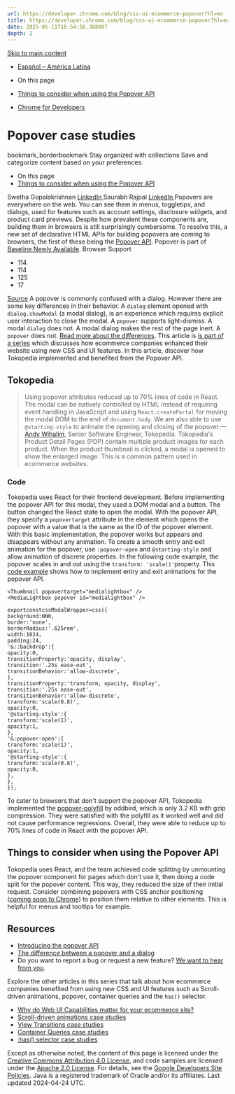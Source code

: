 ```yaml
---
url: https://developer.chrome.com/blog/css-ui-ecommerce-popover?hl=en
title: https://developer.chrome.com/blog/css-ui-ecommerce-popover?hl=en
date: 2025-05-11T16:54:58.388907
depth: 2
---
```


[ Skip to main content ](https://developer.chrome.com/blog/css-ui-ecommerce-popover?hl=en#main-content)
  * [Español – América Latina](https://developer.chrome.com/blog/css-ui-ecommerce-popover?hl=es-419)




  * On this page
  * [Things to consider when using the Popover API](https://developer.chrome.com/blog/css-ui-ecommerce-popover?hl=en#things_to_consider_when_using_the_popover_api)


  * [ Chrome for Developers ](https://developer.chrome.com/)


#  Popover case studies 
bookmark_borderbookmark Stay organized with collections  Save and categorize content based on your preferences.
  * On this page
  * [Things to consider when using the Popover API](https://developer.chrome.com/blog/css-ui-ecommerce-popover?hl=en#things_to_consider_when_using_the_popover_api)


Swetha Gopalakrishnan 
[ LinkedIn ](https://www.linkedin.com/in/swetha-gopalakrishnan-5ba92936)
Saurabh Rajpal 
[ LinkedIn ](https://www.linkedin.com/in/imsaurabhrajpal)
Popovers are everywhere on the web. You can see them in menus, toggletips, and dialogs, used for features such as account settings, disclosure widgets, and product card previews. Despite how prevalent these components are, building them in browsers is still surprisingly cumbersome. To resolve this, a new set of declarative HTML APIs for building popovers are coming to browsers, the first of these being the [Popover API](https://developer.mozilla.org/docs/Web/API/Popover_API).
Popover is part of [Baseline Newly Available](https://web.dev/baseline).
Browser Support
  * 114 
  * 114 
  * 125 
  * 17 


[Source](https://developer.mozilla.org/docs/Web/API/HTMLButtonElement/popoverTargetAction)
A popover is commonly confused with a dialog. However there are some key differences in their behavior. A `dialog` element opened with `dialog.showModal` (a modal dialog), is an experience which requires explicit user interaction to close the modal. A `popover` supports light-dismiss. A modal `dialog` does not. A modal dialog makes the rest of the page inert. A `popover` does not. [Read more about the differences](https://hidde.blog/dialog-modal-popover-differences/).
This article is [is part of a series](https://developer.chrome.com/blog/css-ui-ecommerce) which discusses how ecommerce companies enhanced their website using new CSS and UI features. In this article, discover how Tokopedia implemented and benefited from the Popover API.
## Tokopedia
> Using popover attributes reduced up to 70% lines of code in React. The modal can be natively controlled by HTML instead of requiring event handling in JavaScript and using `React.createPortal` for moving the modal DOM to the end of `document.body`. We are also able to use `@starting-style` to animate the opening and closing of the popover.—[Andy Wihalim](https://www.linkedin.com/in/andy-wihalim-a4872512b), Senior Software Engineer, Tokopedia.
Tokopedia's Product Detail Pages (PDP) contain multiple product images for each product. When the product thumbnail is clicked, a modal is opened to show the enlarged image. This is a common pattern used in ecommerce websites.
### Code
Tokopedia uses React for their frontend development. Before implementing the popover API for this modal, they used a DOM modal and a button. The button changed the React state to open the modal. With the popover API, they specify a `popovertarget` attribute in the element which opens the popover with a value that is the same as the ID of the popover element.
With this basic implementation, the popover works but appears and disappears without any animation. To create a smooth entry and exit animation for the popover, use `:popover-open` and `@starting-style` and allow animation of discrete properties. In the following code example, the popover scales in and out using the `transform: 'scale()'`property.
This [code example](https://codepen.io/web-dot-dev/pen/OJBoLNb) shows how to implement entry and exit animations for the popover API.
```
<Thumbnail popovertarget="medialightbox" />
<MediaLightbox popover id="medialightbox" />

```
```
exportconstcssModalWrapper=css({
background:NN0,
border:'none',
borderRadius:'.625rem',
width:1024,
padding:24,
'&::backdrop':{
opacity:0,
transitionProperty:'opacity, display',
transition:'.25s ease-out',
transitionBehavior:'allow-discrete',
},
transitionProperty:'transform, opacity, display',
transition:'.25s ease-out',
transitionBehavior:'allow-discrete',
transform:'scale(0.8)',
opacity:0,
'@starting-style':{
transform:'scale(1)',
opacity:1,
},
'&:popover-open':{
transform:'scale(1)',
opacity:1,
'@starting-style':{
transform:'scale(0.8)',
opacity:0,
},
},
});

```

To cater to browsers that don't support the popover API, Tokopedia implemented the [popover-polyfill](https://github.com/oddbird/popover-polyfill) by oddbird, which is only 3.2 KB with gzip compression. They were satisfied with the polyfill as it worked well and did not cause performance regressions. Overall, they were able to reduce up to 70% lines of code in React with the popover API.
## Things to consider when using the Popover API
Tokopedia uses React, and the team achieved code splitting by unmounting the popover component for pages which don't use it, then doing a code split for the popover content. This way, they reduced the size of their initial request.
Consider combining popovers with CSS anchor positioning ([coming soon to Chrome](https://chromestatus.com/feature/5124922471874560)) to position them relative to other elements. This is helpful for menus and tooltips for example.
## Resources
  * [Introducing the popover API](https://developer.chrome.com/blog/introducing-popover-api)
  * [The difference between a popover and a dialog](https://developer.chrome.com/blog/introducing-popover-api#the_difference_between_a_popover_and_a_dialog)
  * Do you want to report a bug or request a new feature? [We want to hear from you](https://issues.chromium.org/issues/new?component=1456565&template=0).


Explore the other articles in this series that talk about how ecommerce companies benefited from using new CSS and UI features such as Scroll-driven animations, popover, container queries and the `has()` selector.
  * [Why do Web UI Capabilities matter for your ecommerce site?](https://developer.chrome.com/blog/css-ui-ecommerce)
  * [Scroll-driven animations case studies](https://developer.chrome.com/blog/css-ui-ecommerce-sda)
  * [View Transitions case studies](https://developer.chrome.com/blog/css-ui-ecommerce-vt)
  * [Container Queries case studies](https://developer.chrome.com/blog/css-ui-ecommerce-cq)
  * [:has() selector case studies](https://developer.chrome.com/blog/css-ui-ecommerce-has)


Except as otherwise noted, the content of this page is licensed under the [Creative Commons Attribution 4.0 License](https://creativecommons.org/licenses/by/4.0/), and code samples are licensed under the [Apache 2.0 License](https://www.apache.org/licenses/LICENSE-2.0). For details, see the [Google Developers Site Policies](https://developers.google.com/site-policies). Java is a registered trademark of Oracle and/or its affiliates.
Last updated 2024-04-24 UTC.

